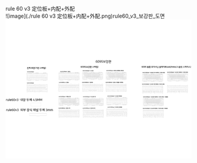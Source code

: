 rule 60 v3 定位板+内配+外配<br/>![image](./rule 60 v3 定位板+内配+外配.png)rule60_v3_보강판_도면<br/>![image](./rule60_v3_보강판_도면.png)